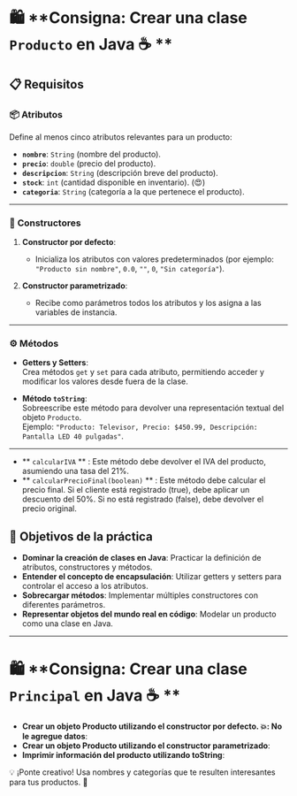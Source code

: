 # 🛍️ **Consigna: Crear una clase `Producto` en Java  ☕️ **

## 📋 **Requisitos**

### 📦 **Atributos**
Define al menos cinco atributos relevantes para un producto:
- **`nombre`**: `String` (nombre del producto).
- **`precio`**: `double` (precio del producto).
- **`descripcion`**: `String` (descripción breve del producto).
- **`stock`**: `int` (cantidad disponible en inventario). (:heart_eyes:) 
- **`categoria`**: `String` (categoría a la que pertenece el producto).

---

### 🔨 **Constructores**
1. **Constructor por defecto**:
    - Inicializa los atributos con valores predeterminados (por ejemplo: `"Producto sin nombre"`, `0.0`, `""`, `0`, `"Sin categoría"`).

2. **Constructor parametrizado**:
    - Recibe como parámetros todos los atributos y los asigna a las variables de instancia.

---

### ⚙️ **Métodos**

- **Getters y Setters**:  
  Crea métodos `get` y `set` para cada atributo, permitiendo acceder y modificar los valores desde fuera de la clase.

- **Método `toString`**:  
  Sobreescribe este método para devolver una representación textual del objeto `Producto`.  
  Ejemplo: `"Producto: Televisor, Precio: $450.99, Descripción: Pantalla LED 40 pulgadas"`.

---

- ** `calcularIVA` ** :
  Este método debe devolver el IVA del producto, asumiendo una tasa del 21%.
- ** `calcularPrecioFinal(boolean)` ** :
  Este método debe calcular el precio final. Si el cliente está registrado (true), debe aplicar un descuento del 50%. Si no está registrado (false), debe devolver el precio original.

## 🎯 **Objetivos de la práctica**

- **Dominar la creación de clases en Java**: Practicar la definición de atributos, constructores y métodos.
- **Entender el concepto de encapsulación**: Utilizar getters y setters para controlar el acceso a los atributos.
- **Sobrecargar métodos**: Implementar múltiples constructores con diferentes parámetros.
- **Representar objetos del mundo real en código**: Modelar un producto como una clase en Java.

---


# 🛍️ **Consigna: Crear una clase `Principal` en Java ☕️ **

- **Crear un objeto Producto utilizando el constructor por defecto. 💥: No le agregue datos**:
- **Crear un objeto Producto utilizando el constructor parametrizado**:
- **Imprimir información del producto utilizando toString**:




💡 ¡Ponte creativo! Usa nombres y categorías que te resulten interesantes para tus productos. 🎨  
